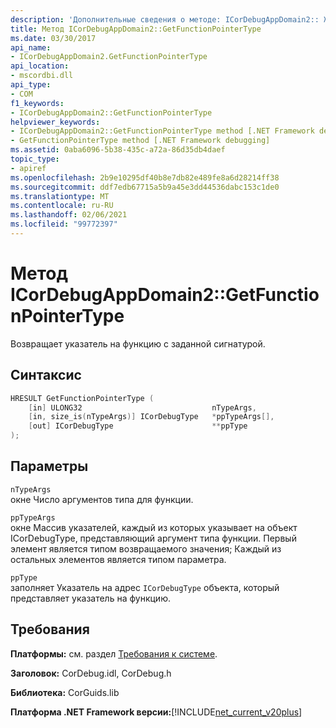 ```yaml
---
description: 'Дополнительные сведения о методе: ICorDebugAppDomain2:: Жетфунктионпоинтертипе'
title: Метод ICorDebugAppDomain2::GetFunctionPointerType
ms.date: 03/30/2017
api_name:
- ICorDebugAppDomain2.GetFunctionPointerType
api_location:
- mscordbi.dll
api_type:
- COM
f1_keywords:
- ICorDebugAppDomain2::GetFunctionPointerType
helpviewer_keywords:
- ICorDebugAppDomain2::GetFunctionPointerType method [.NET Framework debugging]
- GetFunctionPointerType method [.NET Framework debugging]
ms.assetid: 0aba6096-5b38-435c-a72a-86d35db4daef
topic_type:
- apiref
ms.openlocfilehash: 2b9e10295df40b8e7db82e489fe8a6d28214ff38
ms.sourcegitcommit: ddf7edb67715a5b9a45e3dd44536dabc153c1de0
ms.translationtype: MT
ms.contentlocale: ru-RU
ms.lasthandoff: 02/06/2021
ms.locfileid: "99772397"
---
```

# <a name="icordebugappdomain2getfunctionpointertype-method"></a>Метод ICorDebugAppDomain2::GetFunctionPointerType

Возвращает указатель на функцию с заданной сигнатурой.  
  
## <a name="syntax"></a>Синтаксис  
  
```cpp  
HRESULT GetFunctionPointerType (  
    [in] ULONG32                             nTypeArgs,  
    [in, size_is(nTypeArgs)] ICorDebugType   *ppTypeArgs[],  
    [out] ICorDebugType                      **ppType  
);  
```  
  
## <a name="parameters"></a>Параметры  

 `nTypeArgs`  
 окне Число аргументов типа для функции.  
  
 `ppTypeArgs`  
 окне Массив указателей, каждый из которых указывает на объект ICorDebugType, представляющий аргумент типа функции. Первый элемент является типом возвращаемого значения; Каждый из остальных элементов является типом параметра.  
  
 `ppType`  
 заполняет Указатель на адрес `ICorDebugType` объекта, который представляет указатель на функцию.  
  
## <a name="requirements"></a>Требования  

 **Платформы:** см. раздел [Требования к системе](../../get-started/system-requirements.md).  
  
 **Заголовок:** CorDebug.idl, CorDebug.h  
  
 **Библиотека:** CorGuids.lib  
  
 **Платформа .NET Framework версии:**[!INCLUDE[net_current_v20plus](../../../../includes/net-current-v20plus-md.md)]
